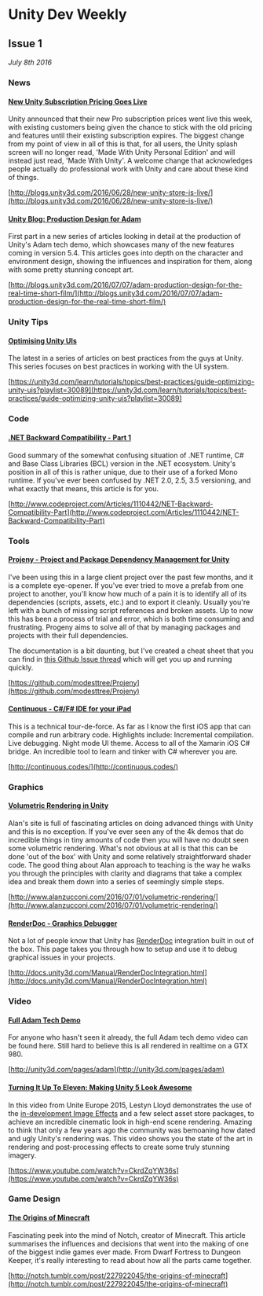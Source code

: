 # Unity Dev Weekly
## Issue 1
*July 8th 2016*

### News

#### [New Unity Subscription Pricing Goes Live](http://blogs.unity3d.com/2016/06/28/new-unity-store-is-live/)

Unity announced that their new Pro subscription prices went live this week, with existing customers being given the chance to stick with the old pricing and features until their existing subscription expires. The biggest change from my point of view in all of this is that, for all users, the Unity splash screen will no longer read, 'Made With Unity Personal Edition' and will instead just read, 'Made With Unity'. A welcome change that acknowledges people actually do professional work with Unity and care about these kind of things.

[http://blogs.unity3d.com/2016/06/28/new-unity-store-is-live/](http://blogs.unity3d.com/2016/06/28/new-unity-store-is-live/)

#### [Unity Blog: Production Design for Adam](http://blogs.unity3d.com/2016/07/07/adam-production-design-for-the-real-time-short-film/)

First part in a new series of articles looking in detail at the production of Unity's Adam tech demo, which showcases many of the new features coming in version 5.4. This articles goes into depth on the character and environment design, showing the influences and inspiration for them, along with some pretty stunning concept art.

[http://blogs.unity3d.com/2016/07/07/adam-production-design-for-the-real-time-short-film/](http://blogs.unity3d.com/2016/07/07/adam-production-design-for-the-real-time-short-film/)

### Unity Tips

#### [Optimising Unity UIs](https://unity3d.com/learn/tutorials/topics/best-practices/guide-optimizing-unity-uis?playlist=30089)

The latest in a series of articles on best practices from the guys at Unity. This series focuses on best practices in working with the UI system.

[https://unity3d.com/learn/tutorials/topics/best-practices/guide-optimizing-unity-uis?playlist=30089](https://unity3d.com/learn/tutorials/topics/best-practices/guide-optimizing-unity-uis?playlist=30089)

### Code

#### [.NET Backward Compatibility - Part 1](http://www.codeproject.com/Articles/1110442/NET-Backward-Compatibility-Part)

Good summary of the somewhat confusing situation of .NET runtime, C# and Base Class Libraries (BCL) version in the .NET ecosystem. Unity's position in all of this is rather unique, due to their use of a forked Mono runtime. If you've ever been confused by .NET 2.0, 2.5, 3.5 versioning, and what exactly that means, this article is for you.

[http://www.codeproject.com/Articles/1110442/NET-Backward-Compatibility-Part](http://www.codeproject.com/Articles/1110442/NET-Backward-Compatibility-Part)

### Tools

#### [Projeny - Project and Package Dependency Management for Unity](https://github.com/modesttree/Projeny)

I've been using this in a large client project over the past few months, and it is a complete eye-opener. If you've ever tried to move a prefab from one project to another, you'll know how much of a pain it is to identify all of its dependencies (scripts, assets, etc.) and to export it cleanly. Usually you're left with a bunch of missing script references and broken assets. Up to now this has been a process of trial and error, which is both time consuming and frustrating. Progeny aims to solve all of that by managing packages and projects with their full dependencies.

The documentation is a bit daunting, but I've created a cheat sheet that you can find in [this Github Issue thread](https://github.com/modesttree/Projeny/issues/8) which will get you up and running quickly.

[https://github.com/modesttree/Projeny](https://github.com/modesttree/Projeny)

#### [Continuous - C#/F# IDE for your iPad](http://continuous.codes/)

This is a technical tour-de-force. As far as I know the first iOS app that can compile and run arbitrary code. Highlights include: Incremental compilation. Live debugging. Night mode UI theme. Access to all of the Xamarin iOS C# bridge. An incredible tool to learn and tinker with C# wherever you are.

[http://continuous.codes/](http://continuous.codes/)

### Graphics

#### [Volumetric Rendering in Unity](http://www.alanzucconi.com/2016/07/01/volumetric-rendering/)

Alan's site is full of fascinating articles on doing advanced things with Unity and this is no exception. If you've ever seen any of the 4k demos that do incredible things in tiny amounts of code then you will have no doubt seen some volumetric rendering. What's not obvious at all is that this can be done 'out of the box' with Unity and some relatively straightforward shader code. The good thing about Alan approach to teaching is the way he walks you through the principles with clarity and diagrams that take a complex idea and break them down into a series of seemingly simple steps.

[http://www.alanzucconi.com/2016/07/01/volumetric-rendering/](http://www.alanzucconi.com/2016/07/01/volumetric-rendering/)

#### [RenderDoc - Graphics Debugger](http://docs.unity3d.com/Manual/RenderDocIntegration.html)

Not a lot of people know that Unity has [RenderDoc](https://github.com/baldurk/renderdoc) integration built in out of the box. This page takes you through how to setup and use it to debug graphical issues in your projects.

[http://docs.unity3d.com/Manual/RenderDocIntegration.html](http://docs.unity3d.com/Manual/RenderDocIntegration.html)

### Video

#### [Full Adam Tech Demo](http://unity3d.com/pages/adam)

For anyone who hasn't seen it already, the full Adam tech demo video can be found here. Still hard to believe this is all rendered in realtime on a GTX 980.

[http://unity3d.com/pages/adam](http://unity3d.com/pages/adam)

#### [Turning It Up To Eleven: Making Unity 5 Look Awesome](https://www.youtube.com/watch?v=CkrdZqYW36s)

In this video from Unite Europe 2015, Lestyn Lloyd demonstrates the use of the [in-development Image Effects]() and a few select asset store packages, to achieve an incredible cinematic look in high-end scene rendering. Amazing to think that only a few years ago the community was bemoaning how dated and ugly Unity's rendering was. This video shows you the state of the art in rendering and post-processing effects to create some truly stunning imagery.

[https://www.youtube.com/watch?v=CkrdZqYW36s](https://www.youtube.com/watch?v=CkrdZqYW36s)

### Game Design

#### [The Origins of Minecraft](http://notch.tumblr.com/post/227922045/the-origins-of-minecraft)

Fascinating peek into the mind of Notch, creator of Minecraft. This article summarises the influences and decisions that went into the making of one of the biggest indie games ever made. From Dwarf Fortress to Dungeon Keeper, it's really interesting to read about how all the parts came together.

[http://notch.tumblr.com/post/227922045/the-origins-of-minecraft](http://notch.tumblr.com/post/227922045/the-origins-of-minecraft)
